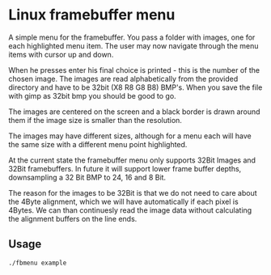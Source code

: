 # Linux framebuffer menu

A simple menu for the framebuffer. You pass a folder with images, one for each highlighted menu item.
The user may now navigate through the menu items with cursor up and down.

When he presses enter his final choice is printed - this is the number of the chosen image.
The images are read alphabetically from the provided directory and have to be 32bit (X8 R8 G8 B8) BMP's. When you save the file with gimp as 32bit bmp you should be good to go.

The images are centered on the screen and a black border is drawn around them if the image size is smaller than the resolution.

The images may have different sizes, although for a menu each will have the same size with a different menu point highlighted.

At the current state the framebuffer menu only supports 32Bit Images and 32Bit framebuffers.
In future it will support lower frame buffer depths, downsampling a 32 Bit BMP to 24, 16 and 8 Bit.

The reason for the images to be 32Bit is that we do not need to care about the 4Byte alignment, which we will have automatically if each pixel is 4Bytes. We can than continuesly read the image data without calculating the alignment buffers on the line ends.

## Usage

    ./fbmenu example